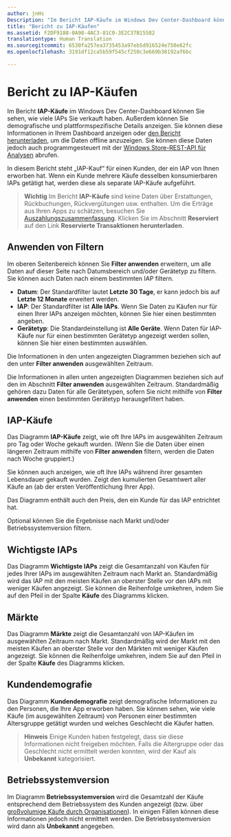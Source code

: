 ```yaml
---
author: jnHs
Description: "Im Bericht IAP-Käufe im Windows Dev Center-Dashboard können Sie sehen, wie viele IAPs Sie verkauft haben. Außerdem können Sie demografische und plattformspezifische Details anzeigen."
title: "Bericht zu IAP-Käufen"
ms.assetid: F2DF9188-0A98-4AC3-81C0-3E2C37B15582
translationtype: Human Translation
ms.sourcegitcommit: 6530fa257ea3735453a97eb5d916524e750e62fc
ms.openlocfilehash: 3191df12ca5b59f545cf250c3e669b30192af6bc

---
```


# Bericht zu IAP-Käufen


Im Bericht **IAP-Käufe** im Windows Dev Center-Dashboard können Sie sehen, wie viele IAPs Sie verkauft haben. Außerdem können Sie demografische und plattformspezifische Details anzeigen. Sie können diese Informationen in Ihrem Dashboard anzeigen oder [den Bericht herunterladen](download-analytic-reports.md), um die Daten offline anzuzeigen. Sie können diese Daten jedoch auch programmgesteuert mit der [Windows Store-REST-API für Analysen](../monetize/access-analytics-data-using-windows-store-services.md) abrufen.

In diesem Bericht steht „IAP-Kauf“ für einen Kunden, der ein IAP von Ihnen erworben hat. Wenn ein Kunde mehrere Käufe desselben konsumierbaren IAPs getätigt hat, werden diese als separate IAP-Käufe aufgeführt.

> **Wichtig**  Im Bericht **IAP-Käufe** sind keine Daten über Erstattungen, Rückbuchungen, Rückvergütungen usw. enthalten. Um die Erträge aus Ihren Apps zu schätzen, besuchen Sie [Auszahlungszusammenfassung](payout-summary.md). Klicken Sie im Abschnitt **Reserviert** auf den Link **Reservierte Transaktionen herunterladen**.

## Anwenden von Filtern


Im oberen Seitenbereich können Sie **Filter anwenden** erweitern, um alle Daten auf dieser Seite nach Datumsbereich und/oder Gerätetyp zu filtern. Sie können auch Daten nach einem bestimmten IAP filtern.

-   **Datum**: Der Standardfilter lautet **Letzte 30 Tage**, er kann jedoch bis auf **Letzte 12 Monate** erweitert werden.
-   **IAP**: Der Standardfilter ist **Alle IAPs**. Wenn Sie Daten zu Käufen nur für einen Ihrer IAPs anzeigen möchten, können Sie hier einen bestimmten angeben.
-   **Gerätetyp**: Die Standardeinstellung ist **Alle Geräte**. Wenn Daten für IAP-Käufe nur für einen bestimmten Gerätetyp angezeigt werden sollen, können Sie hier einen bestimmten auswählen.

Die Informationen in den unten angezeigten Diagrammen beziehen sich auf den unter **Filter anwenden** ausgewählten Zeitraum.

Die Informationen in allen unten angezeigten Diagrammen beziehen sich auf den im Abschnitt **Filter anwenden** ausgewählten Zeitraum. Standardmäßig gehören dazu Daten für alle Gerätetypen, sofern Sie nicht mithilfe von **Filter anwenden** einen bestimmten Gerätetyp herausgefiltert haben.

## IAP-Käufe


Das Diagramm **IAP-Käufe** zeigt, wie oft Ihre IAPs im ausgewählten Zeitraum pro Tag oder Woche gekauft wurden. (Wenn Sie die Daten über einen längeren Zeitraum mithilfe von **Filter anwenden** filtern, werden die Daten nach Woche gruppiert.)

Sie können auch anzeigen, wie oft Ihre IAPs während ihrer gesamten Lebensdauer gekauft wurden. Zeigt den kumulierten Gesamtwert aller Käufe an (ab der ersten Veröffentlichung Ihrer App).

Das Diagramm enthält auch den Preis, den ein Kunde für das IAP entrichtet hat.

Optional können Sie die Ergebnisse nach Markt und/oder Betriebssystemversion filtern.

## Wichtigste IAPs


Das Diagramm **Wichtigste IAPs** zeigt die Gesamtanzahl von Käufen für jedes Ihrer IAPs im ausgewählten Zeitraum nach Markt an. Standardmäßig wird das IAP mit den meisten Käufen an oberster Stelle vor den IAPs mit weniger Käufen angezeigt. Sie können die Reihenfolge umkehren, indem Sie auf den Pfeil in der Spalte **Käufe** des Diagramms klicken.

## Märkte


Das Diagramm **Märkte** zeigt die Gesamtanzahl von IAP-Käufen im ausgewählten Zeitraum nach Markt. Standardmäßig wird der Markt mit den meisten Käufen an oberster Stelle vor den Märkten mit weniger Käufen angezeigt. Sie können die Reihenfolge umkehren, indem Sie auf den Pfeil in der Spalte **Käufe** des Diagramms klicken.

## Kundendemografie


Das Diagramm **Kundendemografie** zeigt demografische Informationen zu den Personen, die Ihre App erworben haben. Sie können sehen, wie viele Käufe (im ausgewählten Zeitraum) von Personen einer bestimmten Altersgruppe getätigt wurden und welches Geschlecht die Käufer hatten.

> **Hinweis** Einige Kunden haben festgelegt, dass sie diese Informationen nicht freigeben möchten. Falls die Altergruppe oder das Geschlecht nicht ermittelt werden konnten, wird der Kauf als **Unbekannt** kategorisiert.

## Betriebssystemversion


Im Diagramm **Betriebssystemversion** wird die Gesamtzahl der Käufe entsprechend dem Betriebssystem des Kunden angezeigt (bzw. über [großvolumige Käufe durch Organisationen](organizational-licensing.md)). In einigen Fällen können diese Informationen jedoch nicht ermittelt werden. Die Betriebssystemversion wird dann als **Unbekannt** angegeben.

 

 



<!--HONumber=Jun16_HO4-->


